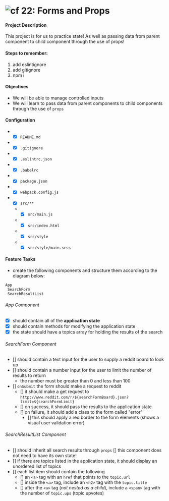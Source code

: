 ![cf](https://i.imgur.com/7v5ASc8.png) 22: Forms and Props
======

#### Project Description
This project is for us to practice state! As well as passing data from parent component to child component through the use of props!

#### Steps to remember:
1. add eslintignore
2. add gitignore
3. npm i

#### Objectives  
* We will be able to manage controlled inputs
* We will learn to pass data from parent components to child components through the use of `props`

#### Configuration  
* * [x] `README.md`
* * [x] `.gitignore`
* * [x] `.eslintrc.json`
* * [x] `.babelrc`
* * [x] `package.json`
* * [x] `webpack.config.js`
* * [x] `src/**`
  * * [x] `src/main.js`
  * * [x] `src/index.html`
  * * [x] `src/style`
  * * [x] `src/style/main.scss`

#### Feature Tasks
* create the following components and structure them according to the diagram below:
```
App
 SearchForm
 SearchResultList
```
###### App Component
* [x] should contain all of the **application state**
* [x] should contain methods for modifying the application state
* [x] the state should have a topics array for holding the results of the search

###### SearchForm Component
* [] should contain a text input for the user to supply a reddit board to look up
* [] should contain a number input for the user to limit the number of results to return
  * the number must be greater than 0 and less than 100
* [] `onSubmit` the form should make a request to reddit
  * [] it should make a get request to `http://www.reddit.com/r/${searchFormBoard}.json?limit=${searchFormLimit}`
  * [] on success, it should pass the results to the application state
  * [] on failure, it should add a class to the form called "error"
    * [] this should apply a red border to the form elements (shows a visual user validation error)

###### SearchResultList Component
* [] should inherit all search results through `props`
  [] this component does not need to have its own state!
* [] if there are topics listed in the application state, it should display an unordered list of topics
* [] each list item should contain the following
  * [] an `<a>` tag with an `href` that points to the `topic.url`
  * [] inside the `<a>` tag, include an `<h2>` tag with the `topic.title`
  * [] after the `<a>` tag (*not nested as a child*), include a `<span>` tag with the number of `topic.ups` (topic upvotes)
